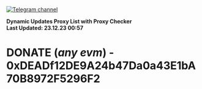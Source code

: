 [![Telegram channel](https://img.shields.io/endpoint?url=https://runkit.io/damiankrawczyk/telegram-badge/branches/master?url=https://t.me/n4z4v0d)](https://t.me/n4z4v0d) 

**Dynamic Updates Proxy List with Proxy Checker**  
**Last Updated: 23.12.23 00:57**

# DONATE (_any evm_) - 0xDEADf12DE9A24b47Da0a43E1bA70B8972F5296F2
